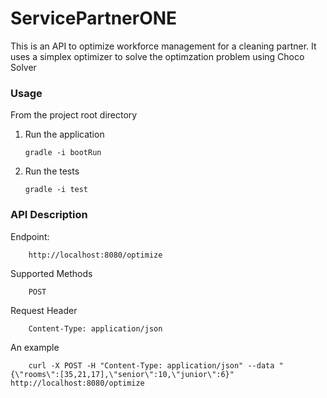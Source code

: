 # ServicePartnerONE


This is an API to optimize workforce management for a cleaning partner.
It uses a simplex optimizer to solve the optimzation problem using Choco Solver


### Usage
From the project root directory

1.  Run the application

        gradle -i bootRun

2.  Run the tests

        gradle -i test


### API Description


   Endpoint: 
        
        http://localhost:8080/optimize

   Supported Methods
    
        POST

   Request Header 
        
        Content-Type: application/json

   An example

        curl -X POST -H "Content-Type: application/json" --data "{\"rooms\":[35,21,17],\"senior\":10,\"junior\":6}" http://localhost:8080/optimize
